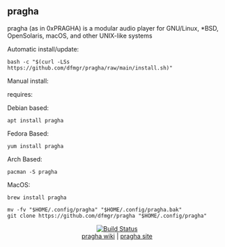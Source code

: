 ## pragha  
  
pragha (as in 0xPRAGHA) is a modular audio player for GNU/Linux, *BSD, OpenSolaris, macOS, and other UNIX-like systems  
  
Automatic install/update:

```shell
bash -c "$(curl -LSs https://github.com/dfmgr/pragha/raw/main/install.sh)"
```

Manual install:
  
requires:

Debian based:

```shell
apt install pragha
```  

Fedora Based:

```shell
yum install pragha
```  

Arch Based:

```shell
pacman -S pragha
```  

MacOS:  

```shell
brew install pragha
```
  
```shell
mv -fv "$HOME/.config/pragha" "$HOME/.config/pragha.bak"
git clone https://github.com/dfmgr/pragha "$HOME/.config/pragha"
```
  
<p align=center>
   <a href="https://travis-ci.com/github/dfmgr/pragha" target="_blank" rel="noopener noreferrer">
     <img src="https://travis-ci.com/dfmgr/pragha.svg?branch=master" alt="Build Status"></a><br />
  <a href="https://wiki.archlinux.org/index.php/pragha" target="_blank" rel="noopener noreferrer">pragha wiki</a>  |  
  <a href="pragha" target="_blank" rel="noopener noreferrer">pragha site</a>
</p>  
